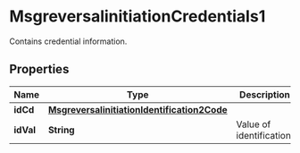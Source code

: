 

# MsgreversalinitiationCredentials1

Contains credential information.
## Properties

Name | Type | Description | Notes
------------ | ------------- | ------------- | -------------
**idCd** | [**MsgreversalinitiationIdentification2Code**](MsgreversalinitiationIdentification2Code.md) |  |  [optional]
**idVal** | **String** | Value of identification. |  [optional]



